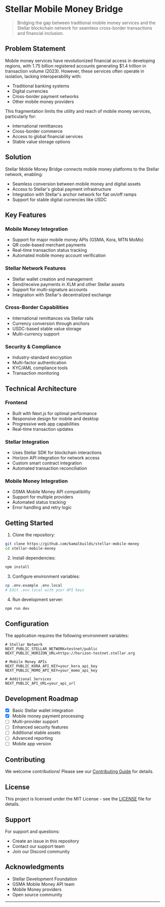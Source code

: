 # Stellar Mobile Money Bridge

> Bridging the gap between traditional mobile money services and the Stellar blockchain network for seamless cross-border transactions and financial inclusion.

## Problem Statement

Mobile money services have revolutionized financial access in developing regions, with 1.75 billion registered accounts generating $1.4 trillion in transaction volume (2023). However, these services often operate in isolation, lacking interoperability with:
- Traditional banking systems
- Digital currencies
- Cross-border payment networks
- Other mobile money providers

This fragmentation limits the utility and reach of mobile money services, particularly for:
- International remittances
- Cross-border commerce
- Access to global financial services
- Stable value storage options

## Solution

Stellar Mobile Money Bridge connects mobile money platforms to the Stellar network, enabling:
- Seamless conversion between mobile money and digital assets
- Access to Stellar's global payment infrastructure
- Integration with Stellar's anchor network for fiat on/off ramps
- Support for stable digital currencies like USDC

## Key Features

### Mobile Money Integration
- Support for major mobile money APIs (GSMA, Kora, MTN MoMo)
- QR code-based merchant payments
- Real-time transaction status tracking
- Automated mobile money account verification

### Stellar Network Features  
- Stellar wallet creation and management
- Send/receive payments in XLM and other Stellar assets
- Support for multi-signature accounts
- Integration with Stellar's decentralized exchange

### Cross-Border Capabilities
- International remittances via Stellar rails
- Currency conversion through anchors
- USDC-based stable value storage
- Multi-currency support

### Security & Compliance
- Industry-standard encryption
- Multi-factor authentication
- KYC/AML compliance tools
- Transaction monitoring

## Technical Architecture

### Frontend
- Built with Next.js for optimal performance
- Responsive design for mobile and desktop
- Progressive web app capabilities
- Real-time transaction updates

### Stellar Integration
- Uses Stellar SDK for blockchain interactions
- Horizon API integration for network access
- Custom smart contract integration
- Automated transaction reconciliation

### Mobile Money Integration
- GSMA Mobile Money API compatibility
- Support for multiple providers
- Automated status tracking
- Error handling and retry logic

## Getting Started

1. Clone the repository:
```bash
git clone https://github.com/kamalbuilds/stellar-mobile-money
cd stellar-mobile-money
```

2. Install dependencies:
```bash
npm install
```

3. Configure environment variables:
```bash
cp .env.example .env.local
# Edit .env.local with your API keys
```

4. Run development server:
```bash
npm run dev
```

## Configuration

The application requires the following environment variables:

```env
# Stellar Network
NEXT_PUBLIC_STELLAR_NETWORK=testnet/public
NEXT_PUBLIC_HORIZON_URL=https://horizon-testnet.stellar.org

# Mobile Money APIs
NEXT_PUBLIC_KORA_API_KEY=your_kora_api_key
NEXT_PUBLIC_MOMO_API_KEY=your_momo_api_key

# Additional Services
NEXT_PUBLIC_API_URL=your_api_url
```

## Development Roadmap

- [x] Basic Stellar wallet integration
- [x] Mobile money payment processing
- [ ] Multi-provider support
- [ ] Enhanced security features
- [ ] Additional stable assets
- [ ] Advanced reporting
- [ ] Mobile app version

## Contributing

We welcome contributions! Please see our [Contributing Guide](CONTRIBUTING.md) for details.

## License

This project is licensed under the MIT License - see the [LICENSE](LICENSE) file for details.

## Support

For support and questions:
- Create an issue in this repository
- Contact our support team
- Join our Discord community

## Acknowledgments

- Stellar Development Foundation
- GSMA Mobile Money API team
- Mobile Money providers
- Open source community
---